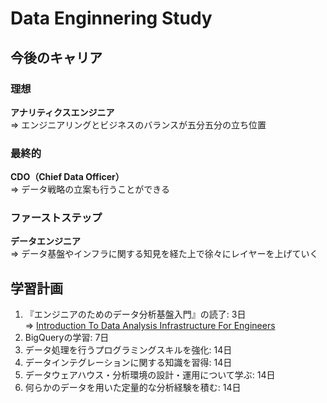 # Data Enginnering Study

## 今後のキャリア
### 理想
**アナリティクスエンジニア**<br>
⇒ エンジニアリングとビジネスのバランスが五分五分の立ち位置

### 最終的
**CDO（Chief Data Officer）**<br>
⇒ データ戦略の立案も行うことができる

### ファーストステップ
**データエンジニア**<br>
⇒ データ基盤やインフラに関する知見を経た上で徐々にレイヤーを上げていく

## 学習計画
1. 『エンジニアのためのデータ分析基盤入門』の読了: 3日<br>
    ⇒ [Introduction To Data Analysis Infrastructure For Engineers](./IntroductiontoDataAnalysisInfrastructureForEngineers.md)
2. BigQueryの学習: 7日
3. データ処理を行うプログラミングスキルを強化: 14日
4. データインテグレーションに関する知識を習得: 14日
5. データウェアハウス・分析環境の設計・運用について学ぶ: 14日
6. 何らかのデータを用いた定量的な分析経験を積む: 14日